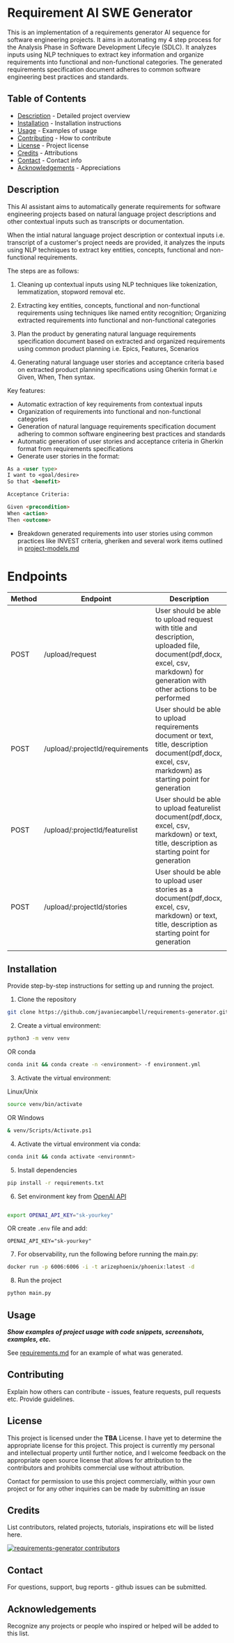 # Requirement AI SWE Generator

This is an implementation of a requirements generator AI sequence for software engineering projects. It aims in automating my 4 step process for the Analysis Phase in Software Development Lifecyle (SDLC). It analyzes inputs using NLP techniques to extract key information and organize requirements into functional and non-functional categories. The generated requirements specification document adheres to common software engineering best practices and standards.

## Table of Contents

- [Description](#description) - Detailed project overview
- [Installation](#installation) - Installation instructions
- [Usage](#usage) - Examples of usage
- [Contributing](#contributing) - How to contribute
- [License](#license) - Project license
- [Credits](#credits) - Attributions
- [Contact](#contact) - Contact info
- [Acknowledgements](#acknowledgements) - Appreciations

## Description

This AI assistant aims to automatically generate requirements for software engineering projects based on natural language project descriptions and other contextual inputs such as transcripts or documentation.

When the intial natural language project description or contextual inputs i.e. transcript of a customer's project needs are provided, it analyzes the inputs using NLP techniques to extract key entities, concepts, functional and non-functional requirements.

The steps are as follows:

1. Cleaning up contextual inputs using NLP techniques like tokenization, lemmatization, stopword removal etc.

2. Extracting key entities, concepts, functional and non-functional requirements using techniques like named entity recognition; Organizing extracted requirements into functional and non-functional categories

3. Plan the product by generating natural language requirements specification document based on extracted and organized requirements using common product planning i.e. Epics, Features, Scenarios

4. Generating natural language user stories and acceptance criteria based on extracted product planning specifications using Gherkin format i.e Given, When, Then syntax.

Key features:

- Automatic extraction of key requirements from contextual inputs
- Organization of requirements into functional and non-functional categories
- Generation of natural language requirements specification document adhering to common software engineering best practices and standards
- Automatic generation of user stories and acceptance criteria in Gherkin format from requirements specifications
- Generate user stories in the format:

```markdown
As a <user type>
I want to <goal/desire>
So that <benefit>

Acceptance Criteria:

Given <precondition>
When <action>
Then <outcome>
```

- Breakdown generated requirements into user stories using common practices like INVEST criteria, gheriken and several work items outlined in [project-models.md](docs/project-models.md)

# Endpoints

| Method | Endpoint                        | Description                                                                                                                                                                 |
| ------ | ------------------------------- | --------------------------------------------------------------------------------------------------------------------------------------------------------------------------- |
| POST   | /upload/request                 | User should be able to upload request with title and description, uploaded file, document(pdf,docx, excel, csv, markdown) for generation with other actions to be performed |
| POST   | /upload/:projectId/requirements | User should be able to upload requirements document or text, title, description document(pdf,docx, excel, csv, markdown) as starting point for generation                   |
| POST   | /upload/:projectId/featurelist  | User should be able to upload featurelist document(pdf,docx, excel, csv, markdown) or text, title, description as starting point for generation                             |
| POST   | /upload/:projectId/stories      | User should be able to upload user stories as a document(pdf,docx, excel, csv, markdown) or text, title, description as starting point for generation                       |
|        |                                 |                                                                                                                                                                             |

## Installation

Provide step-by-step instructions for setting up and running the project.

1. Clone the repository

```bash
git clone https://github.com/javaniecampbell/requirements-generator.git
```

2. Create a virtual environment:

```bash
python3 -m venv venv
```

OR conda

```bash
conda init && conda create -n <environment> -f environment.yml
```

3. Activate the virtual environment:

Linux/Unix

```bash
source venv/bin/activate
```

OR Windows

```bash
& venv/Scripts/Activate.ps1
```

4. Activate the virtual environment via conda:

```bash
conda init && conda activate <environmnt>
```

5. Install dependencies

```bash
pip install -r requirements.txt
```

6. Set environment key from [OpenAI API](https://platform.openai.com/api-keys)

```bash

export OPENAI_API_KEY="sk-yourkey"

```

OR create `.env` file and add:

```env
OPENAI_API_KEY="sk-yourkey"
```

7. For observability, run the following before running the main.py:

```bash
docker run -p 6006:6006 -i -t arizephoenix/phoenix:latest -d
```

8. Run the project

```bash
python main.py
```

## Usage

**_Show examples of project usage with code snippets, screenshots, examples, etc._**

See [requirements.md](requirements.md) for an example of what was generated.

## Contributing

Explain how others can contribute - issues, feature requests, pull requests etc. Provide guidelines.

## License

This project is licensed under the **TBA** License. I have yet to determine the appropriate license for this project. This project is currently my personal and intellectual property until further notice, and I welcome feedback on the appropriate open source license that allows for attribution to the contributors and prohibits commercial use without attribution.

Contact for permission to use this project commercially, within your own project or for any other inquiries can be made by submitting an issue

## Credits

List contributors, related projects, tutorials, inspirations etc will be listed here.

[![requirements-generator contributors](https://contrib.rocks/image?repo=javaniecampbell/requirements-generator)](https://github.com/javaniecampbell/requirements-generator/graphs/contributors)

## Contact

For questions, support, bug reports - github issues can be submitted.

## Acknowledgements

Recognize any projects or people who inspired or helped will be added to this list.
